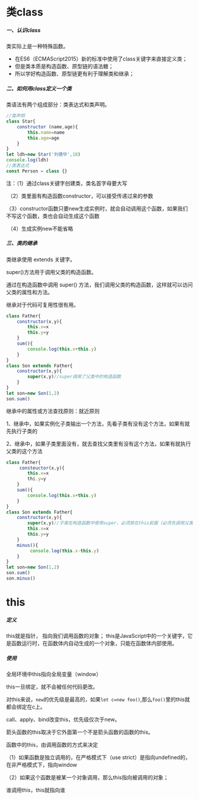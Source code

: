 # 类class

##### 一、认识class

类实际上是一种特殊函数。

- 在ES6（ECMAScript2015）新的标准中使用了class关键字来直接定义类；
- 但是类本质是构造函数、原型链的语法糖；
- 所以学好构造函数、原型链更有利于理解类和继承；



##### 二、如何用class定义一个类

类语法有两个组成部分：类表达式和类声明。

```js
//类声明
class Star{
    constructor (name,age){
        this.name=name
        this.age=age
    }
}
let ldh=new Star('刘德华',18)
console.log(ldh)
//类表达式
const Person = class {}
```

注：（1）通过class关键字创建类，类名首字母要大写

​        （2）类里面有构造函数constructor，可以接受传递过来的参数

​        （3）constructor函数只要new生成实例时，就会自动调用这个函数，如果我们不写这个函数，类也会自动生成这个函数

​         （4）生成实例new不能省略

##### 三、类的继承

类继承使用 extends 关键字。

super()方法用于调用父类的构造函数。

通过在构造函数中调用 super() 方法，我们调用父类的构造函数，这样就可以访问父类的属性和方法。

继承对于代码可复用性很有用。

```js
class Father{
    constructor(x,y){
        this.x=x
        this.y=y
    }
    sum(){
        console.log(this.x+this.y)
    }
}
class Son extends Father{
    constructor(x,y){
        super(x,y)//super调用了父类中的构造函数
    }
}
let son=new Son(1,2)
son.sum()
```

继承中的属性或方法查找原则：就近原则

1、继承中，如果实例化子类输出一个方法，先看子类有没有这个方法，如果有就先执行子类的

2、继承中，如果子类里面没有，就去查找父类里有没有这个方法，如果有就执行父类的这个方法

```js
class Father{
     consteuctor(x,y){
        this.x=x
        thi.y=y
    }
    sum(){
        console.log(this.x+this.y)
    }
}
class Son extends Father{
    constructor(x,y){
        super(x,y)//子类在构造函数中使用super，必须放在this前面（必须先调用父类的构造函数在使用子类的构造函数）
        this.x=x
        this.y=y
    }
    minus(){
         console.log(this.x-this.y)
    }
}
let son=new Son(1,2)
son.sum()
son.minus()
```



# this

##### 定义

this就是指针， 指向我们调用函数的对象； this是JavaScript中的一个关键字，它是函数运行时，在函数体内自动生成的一个对象，只能在函数体内部使用。

##### 使用

全局环境中this指向全局变量（window）

this一旦绑定，就不会被任何代码更改。

对this来说，`new`的优先级是最高的，如果`let c=new foo()`,那么`foo()`里的this就都会绑定在c上。

call、apply、bind改变this，优先级仅次于new。

箭头函数的this取决于它外面第一个不是箭头函数的函数的this。

函数中的this，由调用函数的方式来决定

（1）如果函数是独立调用的，在严格模式下（use strict）是指向undefined的，在非严格模式下，指向window

（2）如果这个函数是被某一个对象调用，那么this指向被调用的对象；

谁调用this，this就指向谁